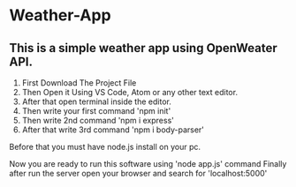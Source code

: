 # Weather-App
<h2>This is a simple weather app using OpenWeater API.</h2>

1. First Download The Project File
2. Then Open it Using VS Code, Atom or any other text editor.
3. After that open terminal inside the editor.
4. Then write your first command 'npm init'
5. Then write 2nd command 'npm i express'
6. After that write 3rd command 'npm i body-parser'

Before that you must have node.js install on your pc.

Now you are ready to run this software using 'node app.js' command
Finally after run the server open your browser and search for 'localhost:5000'
